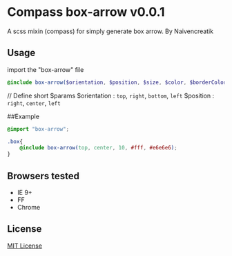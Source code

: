 # Compass box-arrow v0.0.1

A scss mixin (compass) for simply generate box arrow.
By Naivencreatik

## Usage
import the "box-arrow" file

```scss
@include box-arrow($orientation, $position, $size, $color, $borderColor);
```
// Define short $params
$orientation : `top`, `right`, `bottom`, `left`
$position : `right`, `center`, `left`

##Example 
```scss
@import "box-arrow";

.box{
	@include box-arrow(top, center, 10, #fff, #e6e6e6);
}
```

## Browsers tested
  - IE 9+
  - FF
  - Chrome

## License
[MIT License](http://en.wikipedia.org/wiki/MIT_License)